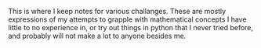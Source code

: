 This is where I keep notes for various challanges. These are mostly expressions of my attempts to grapple with mathematical concepts I have little to no experience in, or try out things in python that I never tried before, and probably will not make a lot to anyone besides me.
